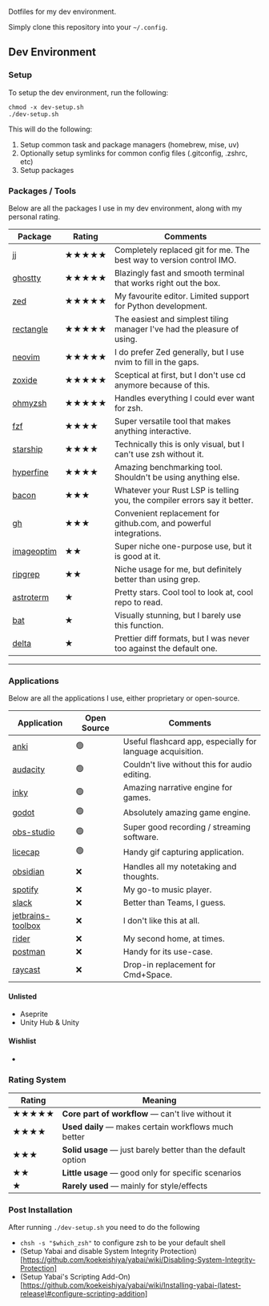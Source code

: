 Dotfiles for my dev environment.

Simply clone this repository into your `~/.config`.

## Dev Environment

### Setup

To setup the dev environment, run the following:

```shell
chmod -x dev-setup.sh
./dev-setup.sh
```

This will do the following:

1. Setup common task and package managers (homebrew, mise, uv)
2. Optionally setup symlinks for common config files (.gitconfig, .zshrc, etc)
3. Setup packages

### Packages / Tools

Below are all the packages I use in my dev environment, along with my personal rating.

| Package                                                | Rating | Comments                                                                  |
| ------------------------------------------------------ | ------ | ------------------------------------------------------------------------- |
| [jj](https://github.com/jj-vcs/jj)                     | ★★★★★  | Completely replaced git for me. The best way to version control IMO.      |
| [ghostty](https://github.com/ghostty-org/ghostty)      | ★★★★★  | Blazingly fast and smooth terminal that works right out the box.          |
| [zed](https://github.com/zed-industries/zed)           | ★★★★★  | My favourite editor. Limited support for Python development.              |
| [rectangle](https://github.com/rxhanson/Rectangle)     | ★★★★★  | The easiest and simplest tiling manager I've had the pleasure of using.   |
| [neovim](https://github.com/neovim/neovim)             | ★★★★★  | I do prefer Zed generally, but I use nvim to fill in the gaps.            |
| [zoxide](https://github.com/ajeetdsouza/zoxide)        | ★★★★★  | Sceptical at first, but I don't use cd anymore because of this.           |
| [ohmyzsh](https://github.com/ohmyzsh/ohmyzsh)          | ★★★★★  | Handles everything I could ever want for zsh.                             |
| [fzf](https://github.com/junegunn/fzf)                 | ★★★★   | Super versatile tool that makes anything interactive.                     |
| [starship](https://github.com/starship/starship)       | ★★★★   | Technically this is only visual, but I can't use zsh without it.          |
| [hyperfine](https://github.com/sharkdp/hyperfine)      | ★★★★   | Amazing benchmarking tool. Shouldn't be using anything else.              |
| [bacon](https://github.com/Canop/bacon)                | ★★★    | Whatever your Rust LSP is telling you, the compiler errors say it better. |
| [gh](https://cli.github.com/)                          | ★★★    | Convenient replacement for github.com, and powerful integrations.         |
| [imageoptim](https://github.com/ImageOptim/ImageOptim) | ★★     | Super niche one-purpose use, but it is good at it.                        |
| [ripgrep](https://github.com/BurntSushi/ripgrep)       | ★★     | Niche usage for me, but definitely better than using grep.                |
| [astroterm](https://github.com/da-luce/astroterm)      | ★      | Pretty stars. Cool tool to look at, cool repo to read.                    |
| [bat](https://github.com/sharkdp/bat)                  | ★      | Visually stunning, but I barely use this function.                        |
| [delta](https://github.com/dandavison/delta)           | ★      | Prettier diff formats, but I was never too against the default one.       |

---

### Applications

Below are all the applications I use, either proprietary or open-source.

| Application                                                 | Open Source | Comments                                                   |
| ----------------------------------------------------------- | ----------- | ---------------------------------------------------------- |
| [anki](https://github.com/ankitects/anki)                   | 🟢          | Useful flashcard app, especially for language acquisition. |
| [audacity](https://github.com/audacity/audacity)            | 🟢          | Couldn't live without this for audio editing.              |
| [inky](https://github.com/inkle/inky)                       | 🟢          | Amazing narrative engine for games.                        |
| [godot](https://github.com/godotengine/godot)               | 🟢          | Absolutely amazing game engine.                            |
| [obs-studio](https://github.com/obsproject/obs-studio)      | 🟢          | Super good recording / streaming software.                 |
| [licecap](https://github.com/justinfrankel/licecap)         | 🟢          | Handy gif capturing application.                           |
| [obsidian](https://obsidian.md/)                            | ❌          | Handles all my notetaking and thoughts.                    |
| [spotify](https://spotify.com/)                             | ❌          | My go-to music player.                                     |
| [slack](https://slack.com/)                                 | ❌          | Better than Teams, I guess.                                |
| [jetbrains-toolbox](https://www.jetbrains.com/toolbox-app/) | ❌          | I don't like this at all.                                  |
| [rider](https://www.jetbrains.com/rider/)                   | ❌          | My second home, at times.                                  |
| [postman](https://www.postman.com/)                         | ❌          | Handy for its use-case.                                    |
| [raycast](https://www.raycast.com/)                         | ❌          | Drop-in replacement for Cmd+Space.                         |

#### Unlisted

- Aseprite
- Unity Hub & Unity

#### Wishlist

-

### Rating System

| Rating | Meaning                                                      |
| ------ | ------------------------------------------------------------ |
| ★★★★★  | **Core part of workflow** — can't live without it            |
| ★★★★   | **Used daily** — makes certain workflows much better         |
| ★★★    | **Solid usage** — just barely better than the default option |
| ★★     | **Little usage** — good only for specific scenarios          |
| ★      | **Rarely used** — mainly for style/effects                   |

### Post Installation

After running `./dev-setup.sh` you need to do the following

- `chsh -s "$which_zsh"` to configure zsh to be your default shell
- (Setup Yabai and disable System Integrity Protection)[https://github.com/koekeishiya/yabai/wiki/Disabling-System-Integrity-Protection]
- (Setup Yabai's Scripting Add-On)[https://github.com/koekeishiya/yabai/wiki/Installing-yabai-(latest-release)#configure-scripting-addition]
